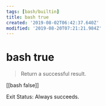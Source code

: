 ```yaml
---
tags: [bash/builtin]
title: bash true
created: '2019-08-02T06:42:37.640Z'
modified: '2019-08-20T07:21:21.984Z'
---
```


# bash true

> Return a successful result.

[[bash false]]

 Exit Status:
    Always succeeds.
